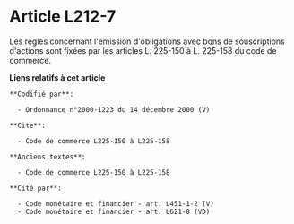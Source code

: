 # Article L212-7

Les règles concernant l'émission d'obligations avec bons de souscriptions d'actions sont fixées par les articles L. 225-150 à
L. 225-158 du code de commerce.

**Liens relatifs à cet article**

	**Codifié par**:

	  - Ordonnance n°2000-1223 du 14 décembre 2000 (V)

	**Cite**:

	  - Code de commerce L225-150 à L225-158

	**Anciens textes**:

	  - Code de commerce L225-150 à L225-158

	**Cité par**:

	  - Code monétaire et financier - art. L451-1-2 (V)
	  - Code monétaire et financier - art. L621-8 (VD)
